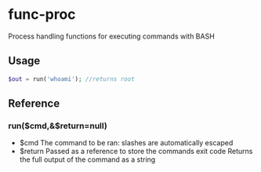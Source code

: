 func-proc
=========

Process handling functions for executing commands with BASH

Usage
----
```php
$out = run('whoami'); //returns root
```

Reference
----

### run($cmd,&$return=null)
  * $cmd		The command to be ran: slashes are automatically escaped
  * $return		Passed as a reference to store the commands exit code
Returns the full output of the command as a string

